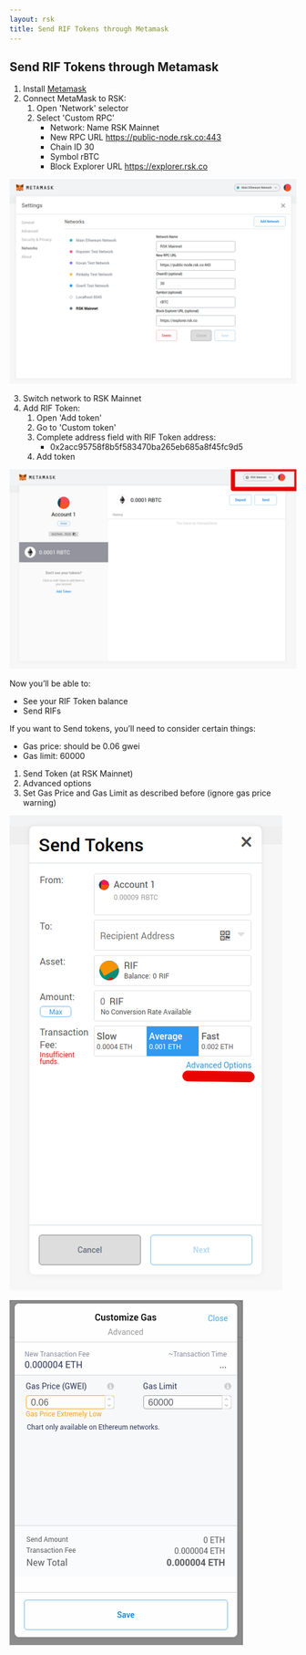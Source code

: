 ```yaml
---
layout: rsk
title: Send RIF Tokens through Metamask
---
```


## Send RIF Tokens through Metamask

1. Install [Metamask](https://metamask.io/)
2. Connect MetaMask to RSK:
    1. Open 'Network' selector
    2. Select 'Custom RPC'
        * Network: Name RSK Mainnet        
        * New RPC URL https://public-node.rsk.co:443
        * Chain ID 30
        * Symbol rBTC
        * Block Explorer URL https://explorer.rsk.co

![](/assets/img/tutorials/send-tokens-through-metamask/metamask-settings.png)

3. Switch network to RSK Mainnet
4. Add RIF Token:
    1. Open 'Add token'
    2. Go to 'Custom token'
    3. Complete address field with RIF Token address:
        * 0x2acc95758f8b5f583470ba265eb685a8f45fc9d5
    4. Add token

![](/assets/img/tutorials/send-tokens-through-metamask/metamask-select-network.png)

Now you’ll be able to:
* See your RIF Token balance
* Send RIFs 

If you want to Send tokens, you’ll need to consider certain things:
 * Gas price: should be 0.06 gwei
 * Gas limit:  60000
 
1. Send Token (at RSK Mainnet)
2. Advanced options
3. Set Gas Price and Gas Limit as described before (ignore gas price warning)

![](/assets/img/tutorials/send-tokens-through-metamask/metamask-send-token.png)

![](/assets/img/tutorials/send-tokens-through-metamask/metamask-customize-gas.png)

